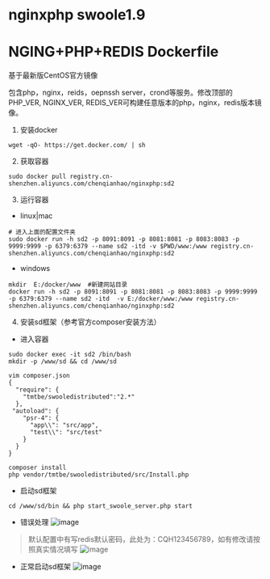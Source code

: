 # nginxphp swoole1.9


NGING+PHP+REDIS Dockerfile
=================

基于最新版CentOS官方镜像

包含php，nginx，reids，oepnssh server，crond等服务。修改顶部的PHP_VER, NGINX_VER, REDIS_VER可构建任意版本的php，nginx，redis版本镜像。

1. 安装docker

```
wget -qO- https://get.docker.com/ | sh
```
2. 获取容器

```
sudo docker pull registry.cn-shenzhen.aliyuncs.com/chenqianhao/nginxphp:sd2
```

3. 运行容器

- linux|mac
```
# 进入上面的配置文件夹 
sudo docker run -h sd2 -p 8091:8091 -p 8081:8081 -p 8083:8083 -p 9999:9999 -p 6379:6379 --name sd2 -itd -v $PWD/www:/www registry.cn-shenzhen.aliyuncs.com/chenqianhao/nginxphp:sd2

```
-  windows
```
mkdir  E:/docker/www  #新建网站目录
docker run -h sd2 -p 8091:8091 -p 8081:8081 -p 8083:8083 -p 9999:9999 -p 6379:6379 --name sd2 -itd  -v E:/docker/www:/www registry.cn-shenzhen.aliyuncs.com/chenqianhao/nginxphp:sd2
```
4. 安装sd框架（参考官方composer安装方法）
* 进入容器
```
sudo docker exec -it sd2 /bin/bash
mkdir -p /www/sd && cd /www/sd
```
```
vim composer.json
{
  "require": {
    "tmtbe/swooledistributed":"2.*"
  },
 "autoload": {
    "psr-4": {
      "app\\": "src/app",
      "test\\": "src/test"
    }
  }
}

```
```
composer install
php vendor/tmtbe/swooledistributed/src/Install.php
```
* 启动sd框架
```
cd /www/sd/bin && php start_swoole_server.php start
```
* 错误处理
![image](http://oxnd75eqj.bkt.clouddn.com/UC20180402_145545.png)
> 默认配置中有写redis默认密码，此处为：CQH123456789，如有修改请按照真实情况填写
![image](http://oxnd75eqj.bkt.clouddn.com/UC20180402_150131.png)

* 正常启动sd框架
![image](http://oxnd75eqj.bkt.clouddn.com/UC20180402_150231.png)
